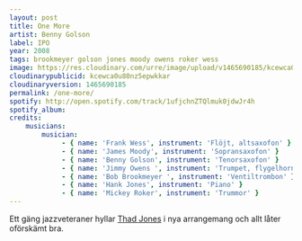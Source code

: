 ```yaml
---
layout: post
title: One More
artist: Benny Golson
label: IPO
year: 2008
tags: brookmeyer golson jones moody owens roker wess
image: https://res.cloudinary.com/urre/image/upload/v1465690185/kcewca0u80nz5epwkkar.jpg
cloudinarypublicid: kcewca0u80nz5epwkkar
cloudinaryversion: 1465690185
permalink: /one-more/
spotify: http://open.spotify.com/track/1ufjchnZTQlmuk0jdwJr4h
spotify_album: 
credits:
    musicians:
        musician:
             - { name: 'Frank Wess', instrument: 'Flöjt, altsaxofon' }
             - { name: 'James Moody', instrument: 'Sopransaxofon' }
             - { name: 'Benny Golson', instrument: 'Tenorsaxofon' }
             - { name: 'Jimmy Owens ', instrument: 'Trumpet, flygelhorn' }
             - { name: 'Bob Brookmeyer ', instrument: 'Ventiltrombon' }
             - { name: 'Hank Jones', instrument: 'Piano' }
             - { name: 'Mickey Roker', instrument: 'Trummor' }
---
```


Ett gäng jazzveteraner hyllar <a href="http://en.wikipedia.org/wiki/Thad_Jones">Thad Jones</a> i nya arrangemang och allt låter oförskämt bra.